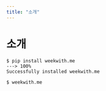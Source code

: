 ```yaml
---
title: "소개"
---
```


# 소개


<div class="termy">

```console
$ pip install weekwith.me
---> 100%
Successfully installed weekwith.me

$ weekwith.me

```

</div>